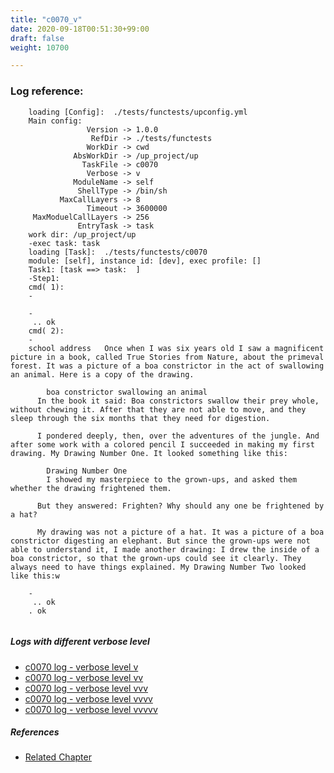 ```yaml
---
title: "c0070_v"
date: 2020-09-18T00:51:30+99:00
draft: false
weight: 10700

---
```


### Log reference: <no value>

```
    loading [Config]:  ./tests/functests/upconfig.yml
    Main config:
                 Version -> 1.0.0
                  RefDir -> ./tests/functests
                 WorkDir -> cwd
              AbsWorkDir -> /up_project/up
                TaskFile -> c0070
                 Verbose -> v
              ModuleName -> self
               ShellType -> /bin/sh
           MaxCallLayers -> 8
                 Timeout -> 3600000
     MaxModuelCallLayers -> 256
               EntryTask -> task
    work dir: /up_project/up
    -exec task: task
    loading [Task]:  ./tests/functests/c0070
    module: [self], instance id: [dev], exec profile: []
    Task1: [task ==> task:  ]
    -Step1:
    cmd( 1):
    -
    
    -
     .. ok
    cmd( 2):
    -
    school address   Once when I was six years old I saw a magnificent picture in a book, called True Stories from Nature, about the primeval forest. It was a picture of a boa constrictor in the act of swallowing an animal. Here is a copy of the drawing.
    
        boa constrictor swallowing an animal
      In the book it said: Boa constrictors swallow their prey whole, without chewing it. After that they are not able to move, and they sleep through the six months that they need for digestion.
    
      I pondered deeply, then, over the adventures of the jungle. And after some work with a colored pencil I succeeded in making my first drawing. My Drawing Number One. It looked something like this:
    
        Drawing Number One
        I showed my masterpiece to the grown-ups, and asked them whether the drawing frightened them.
    
      But they answered: Frighten? Why should any one be frightened by a hat?
    
      My drawing was not a picture of a hat. It was a picture of a boa constrictor digesting an elephant. But since the grown-ups were not able to understand it, I made another drawing: I drew the inside of a boa constrictor, so that the grown-ups could see it clearly. They always need to have things explained. My Drawing Number Two looked like this:w
    
    -
     .. ok
    . ok
    
```

##### Logs with different verbose level
* [c0070 log - verbose level v](../../logs/c0070_v)
* [c0070 log - verbose level vv](../../logs/c0070_vv)
* [c0070 log - verbose level vvv](../../logs/c0070_vvv)
* [c0070 log - verbose level vvvv](../../logs/c0070_vvvv)
* [c0070 log - verbose level vvvvv](../../logs/c0070_vvvvv)

##### References
* [Related Chapter](../../dvars/c0070)
